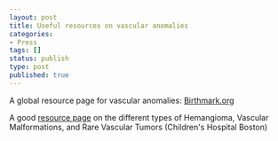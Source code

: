 ```yaml
---
layout: post
title: Useful resources on vascular anomalies
categories:
- Press
tags: []
status: publish
type: post
published: true
---
```

A global resource page for vascular anomalies: [Birthmark.org](http://www.birthmark.org)

A good [resource page](http://www.childrenshospital.org/clinicalservices/Site1964/mainpageS1964P8.html) on the different types of Hemangioma, Vascular Malformations, and Rare Vascular Tumors (Children's Hospital Boston)
